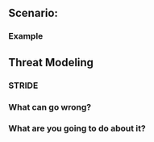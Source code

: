 ## Scenario: 

### Example

## Threat Modeling

### STRIDE

### What can go wrong?

### What are you going to do about it?